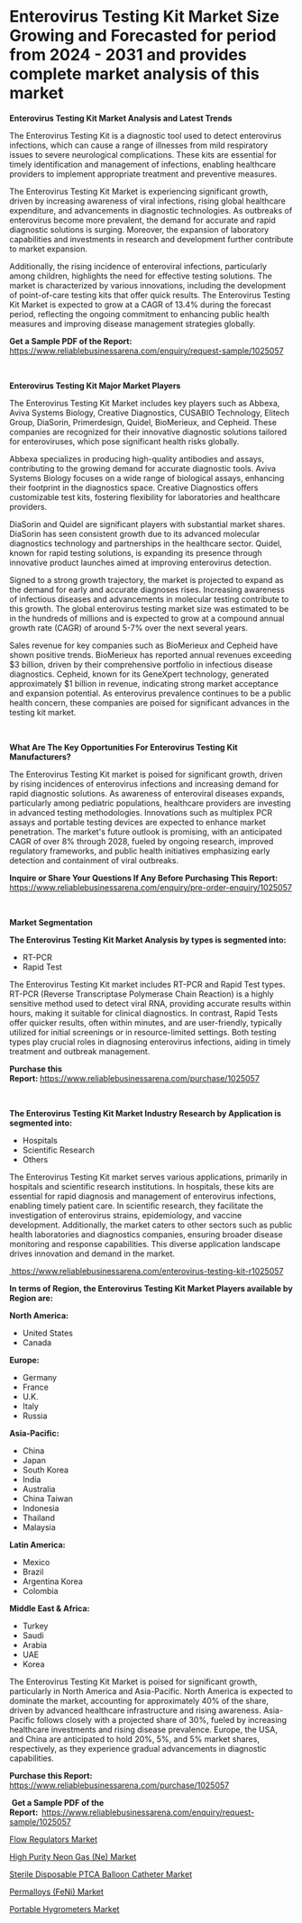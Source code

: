 <p><h1>Enterovirus Testing Kit Market Size Growing and Forecasted for period from 2024 - 2031 and provides complete market analysis of this market</h1></p><p><strong>Enterovirus Testing Kit Market Analysis and Latest Trends</strong></p>
<p><p>The Enterovirus Testing Kit is a diagnostic tool used to detect enterovirus infections, which can cause a range of illnesses from mild respiratory issues to severe neurological complications. These kits are essential for timely identification and management of infections, enabling healthcare providers to implement appropriate treatment and preventive measures.</p><p>The Enterovirus Testing Kit Market is experiencing significant growth, driven by increasing awareness of viral infections, rising global healthcare expenditure, and advancements in diagnostic technologies. As outbreaks of enterovirus become more prevalent, the demand for accurate and rapid diagnostic solutions is surging. Moreover, the expansion of laboratory capabilities and investments in research and development further contribute to market expansion.</p><p>Additionally, the rising incidence of enteroviral infections, particularly among children, highlights the need for effective testing solutions. The market is characterized by various innovations, including the development of point-of-care testing kits that offer quick results. The Enterovirus Testing Kit Market is expected to grow at a CAGR of 13.4% during the forecast period, reflecting the ongoing commitment to enhancing public health measures and improving disease management strategies globally.</p></p>
<p><strong>Get a Sample PDF of the Report:&nbsp;</strong> <a href="https://www.reliablebusinessarena.com/enquiry/request-sample/1025057">https://www.reliablebusinessarena.com/enquiry/request-sample/1025057</a></p>
<p>&nbsp;</p>
<p><strong>Enterovirus Testing Kit Major Market Players</strong></p>
<p><p>The Enterovirus Testing Kit Market includes key players such as Abbexa, Aviva Systems Biology, Creative Diagnostics, CUSABIO Technology, Elitech Group, DiaSorin, Primerdesign, Quidel, BioMerieux, and Cepheid. These companies are recognized for their innovative diagnostic solutions tailored for enteroviruses, which pose significant health risks globally.</p><p>Abbexa specializes in producing high-quality antibodies and assays, contributing to the growing demand for accurate diagnostic tools. Aviva Systems Biology focuses on a wide range of biological assays, enhancing their footprint in the diagnostics space. Creative Diagnostics offers customizable test kits, fostering flexibility for laboratories and healthcare providers.</p><p>DiaSorin and Quidel are significant players with substantial market shares. DiaSorin has seen consistent growth due to its advanced molecular diagnostics technology and partnerships in the healthcare sector. Quidel, known for rapid testing solutions, is expanding its presence through innovative product launches aimed at improving enterovirus detection.</p><p>Signed to a strong growth trajectory, the market is projected to expand as the demand for early and accurate diagnoses rises. Increasing awareness of infectious diseases and advancements in molecular testing contribute to this growth. The global enterovirus testing market size was estimated to be in the hundreds of millions and is expected to grow at a compound annual growth rate (CAGR) of around 5-7% over the next several years.</p><p>Sales revenue for key companies such as BioMerieux and Cepheid have shown positive trends. BioMerieux has reported annual revenues exceeding $3 billion, driven by their comprehensive portfolio in infectious disease diagnostics. Cepheid, known for its GeneXpert technology, generated approximately $1 billion in revenue, indicating strong market acceptance and expansion potential. As enterovirus prevalence continues to be a public health concern, these companies are poised for significant advances in the testing kit market.</p></p>
<p>&nbsp;</p>
<p><strong>What Are The Key Opportunities For Enterovirus Testing Kit Manufacturers?</strong></p>
<p><p>The Enterovirus Testing Kit market is poised for significant growth, driven by rising incidences of enterovirus infections and increasing demand for rapid diagnostic solutions. As awareness of enteroviral diseases expands, particularly among pediatric populations, healthcare providers are investing in advanced testing methodologies. Innovations such as multiplex PCR assays and portable testing devices are expected to enhance market penetration. The market's future outlook is promising, with an anticipated CAGR of over 8% through 2028, fueled by ongoing research, improved regulatory frameworks, and public health initiatives emphasizing early detection and containment of viral outbreaks.</p></p>
<p><strong>Inquire or Share Your Questions If Any Before Purchasing This Report:</strong> <a href="https://www.reliablebusinessarena.com/enquiry/pre-order-enquiry/1025057">https://www.reliablebusinessarena.com/enquiry/pre-order-enquiry/1025057</a></p>
<p>&nbsp;</p>
<p><strong>Market Segmentation</strong></p>
<p><strong>The Enterovirus Testing Kit Market Analysis by types is segmented into:</strong></p>
<p><ul><li>RT-PCR</li><li>Rapid Test</li></ul></p>
<p><p>The Enterovirus Testing Kit market includes RT-PCR and Rapid Test types. RT-PCR (Reverse Transcriptase Polymerase Chain Reaction) is a highly sensitive method used to detect viral RNA, providing accurate results within hours, making it suitable for clinical diagnostics. In contrast, Rapid Tests offer quicker results, often within minutes, and are user-friendly, typically utilized for initial screenings or in resource-limited settings. Both testing types play crucial roles in diagnosing enterovirus infections, aiding in timely treatment and outbreak management.</p></p>
<p><strong>Purchase this Report:&nbsp;</strong><a href="https://www.reliablebusinessarena.com/purchase/1025057">https://www.reliablebusinessarena.com/purchase/1025057</a></p>
<p>&nbsp;</p>
<p><strong>The Enterovirus Testing Kit Market Industry Research by Application is segmented into:</strong></p>
<p><ul><li>Hospitals</li><li>Scientific Research</li><li>Others</li></ul></p>
<p><p>The Enterovirus Testing Kit market serves various applications, primarily in hospitals and scientific research institutions. In hospitals, these kits are essential for rapid diagnosis and management of enterovirus infections, enabling timely patient care. In scientific research, they facilitate the investigation of enterovirus strains, epidemiology, and vaccine development. Additionally, the market caters to other sectors such as public health laboratories and diagnostics companies, ensuring broader disease monitoring and response capabilities. This diverse application landscape drives innovation and demand in the market.</p></p>
<p><a href="https://www.reliablebusinessarena.com/enterovirus-testing-kit-r1025057">&nbsp;https://www.reliablebusinessarena.com/enterovirus-testing-kit-r1025057</a></p>
<p><strong>In terms of Region, the Enterovirus Testing Kit Market Players available by Region are:</strong></p>
<p>
    <p> <strong> North America: </strong>
        <ul>
            <li>United States</li>
            <li>Canada</li>
        </ul>
        </p> 
    <p> <strong> Europe: </strong>
        <ul>
            <li>Germany</li>
            <li>France</li>
            <li>U.K.</li>
            <li>Italy</li>
            <li>Russia</li>
        </ul>
        </p> 
    <p> <strong> Asia-Pacific: </strong>
        <ul>
            <li>China</li>
            <li>Japan</li>
            <li>South Korea</li>
            <li>India</li>
            <li>Australia</li>
            <li>China Taiwan</li>
            <li>Indonesia</li>
            <li>Thailand</li>
            <li>Malaysia</li>
        </ul>
        </p> 
    <p> <strong> Latin America: </strong>
        <ul>
            <li>Mexico</li>
            <li>Brazil</li>
            <li>Argentina Korea</li>
            <li>Colombia</li>
        </ul>
        </p> 
    <p> <strong> Middle East & Africa: </strong>
        <ul>
            <li>Turkey</li>
            <li>Saudi</li>
            <li>Arabia</li>
            <li>UAE</li>
            <li>Korea</li>
        </ul>
    </p>
    </p>
<p><p>The Enterovirus Testing Kit Market is poised for significant growth, particularly in North America and Asia-Pacific. North America is expected to dominate the market, accounting for approximately 40% of the share, driven by advanced healthcare infrastructure and rising awareness. Asia-Pacific follows closely with a projected share of 30%, fueled by increasing healthcare investments and rising disease prevalence. Europe, the USA, and China are anticipated to hold 20%, 5%, and 5% market shares, respectively, as they experience gradual advancements in diagnostic capabilities.</p></p>
<p><strong>Purchase this Report: </strong><a href="https://www.reliablebusinessarena.com/purchase/1025057">https://www.reliablebusinessarena.com/purchase/1025057</a></p>
<p>&nbsp;<strong>Get a Sample PDF of the Report:&nbsp;&nbsp;</strong><a href="https://www.reliablebusinessarena.com/enquiry/request-sample/1025057">https://www.reliablebusinessarena.com/enquiry/request-sample/1025057</a></p>
<p><strong></strong></p>
<p><p><a href="https://www.linkedin.com/pulse/flow-regulators-market-research-report-forecast-growth-cun6c?trackingId=N7kk6klgRW%2BYAlcCfShaKg%3D%3D">Flow Regulators Market</a></p><p><a href="https://issuu.com/reportprime-2/docs/high-purity-neon-gas-ne-market-size_91b4d3c771dcd8">High Purity Neon Gas (Ne) Market</a></p><p><a href="https://github.com/guneycigdem35/Market-Research-Report-List-5/blob/main/sterile-disposable-ptca-balloon-catheter-market.md">Sterile Disposable PTCA Balloon Catheter Market</a></p><p><a href="https://issuu.com/reportprime-2/docs/permalloys-feni-market-size-2030.pp_b70b9adf04d7a0">Permalloys (FeNi) Market</a></p><p><a href="https://www.linkedin.com/pulse/portable-hygrometers-market-trends-strategic-insights-a0nfc?trackingId=Ji5iszYsQvi5qPGt1ZbdpQ%3D%3D">Portable Hygrometers Market</a></p></p>